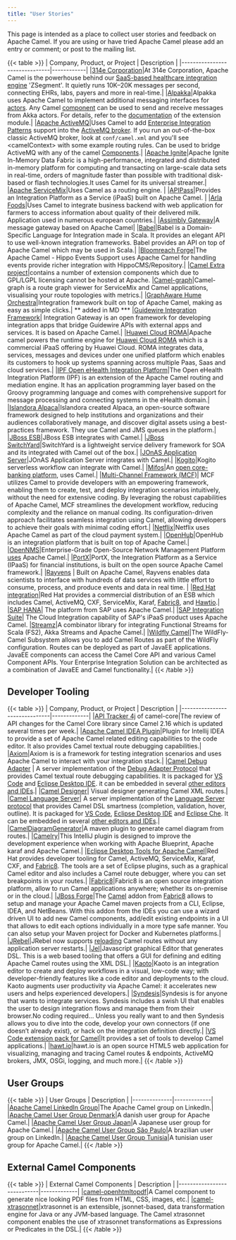 ```yaml
---
title: "User Stories"
---
```


This page is intended as a place to collect user stories and feedback on Apache Camel. If you are using or have tried Apache Camel please add an entry or comment; or post to the mailing list.

{{< table >}}
| Company, Product, or Project  | Description |
|-------------------------------|------------|
|[314e Corporation](https://www.314e.com/)|At 314e Corporation, Apache Camel is the powerhouse behind our [SaaS-based healthcare integration engine](https://www.linkedin.com/posts/akhilespande_apachecamel-saas-healthcareit-activity-7351856377264267264-IOT0?utm_source=share&utm_medium=member_desktop&rcm=ACoAAAAkC5sBexuTMg8E7Vv8DJnTTkAA043VO_8) 'ZSegment'. It quietly runs 10K–20K messages per second, connecting EHRs, labs, payers and more in real-time.|
|[Alpakka](https://github.com/akka/alpakka)|Alpakka uses Apache Camel to implement additional messaging interfaces for [actors](https://doc.akka.io/docs/akka/current/typed/actors.html). Any Camel [component](../../components/next/index.html) can be used to send and receive messages from Akka actors. For details, refer to the [documentation](https://doc.akka.io/docs/alpakka/current/external/apache-camel.html) of the extension module.|
|[Apache ActiveMQ](http://activemq.apache.org)|Uses Camel to add [Enterprise Integration Patterns](../../components/next/eips/enterprise-integration-patterns.html) support into the [ActiveMQ broker](http://activemq.apache.org/enterprise-integration-patterns.html). If you run an out-of-the-box classic ActiveMQ broker, look at `conf/camel.xml` and you'll see &lt;camelContext&gt; with some example routing rules. Can be used to bridge ActiveMQ with any of the camel [Components](../../manual/component.html).|
|[Apache Ignite](https://ignite.apache.org/)|Apache Ignite In-Memory Data Fabric is a high-performance, integrated and distributed in-memory platform for computing and transacting on large-scale data sets in real-time, orders of magnitude faster than possible with traditional disk-based or flash technologies.It uses Camel for its universal streamer.|
|[Apache ServiceMix](https://servicemix.apache.org/home.html)|Uses Camel as a routing engine. |
|[APIPass](https://apipass.com.br/)|Provides an Integration Platform as a Service (iPaaS) built on Apache Camel. |
|[Arla Foods](https://www.arla.com)|Uses Camel to integrate business backend with web application for farmers to access information about quality of their delivered milk. Application used in numerous european countries.|
|[Assimbly Gateway](https://github.com/assimbly/gateway)|A message gateway based on Apache Camel|
|[Babel](https://crossing-tech.github.io/babel)|Babel is a Domain-Specific Language for Integration made in Scala. It provides an elegant API to use well-known integration frameworks. Babel provides an API on top of Apache Camel which may be used in Scala.|
|[Bloomreach Forge](https://bloomreach-forge.github.io/)|The Apache Camel - Hippo Events Support uses Apache Camel for handling events provide richer integration with HippoCMS/Repository.|
|[Camel Extra project](https://camel-extra.github.io/)|contains a number of extension components which due to GPL/LGPL licensing cannot be hosted at Apache.
|[Camel-graph](https://github.com/avvero/camel-graph)|Camel-graph is a route graph viewer for ServiceMix and Camel applications, visualising your route topologies with metrics.|
|[GraphAware Hume Orchestra](https://graphaware.com/products/hume/)|Integration framework built on top of Apache Camel, making as easy as simple clicks.| ** added in MD ***
|[Guidewire Integration Framework](https://www.guidewire.com/blog/technology/cloud-integration-framework-the-right-tools-for-the-job/)| Integration Gateway is an open framework for developing integration apps that bridge Guidewire APIs with external apps and services. It is based on Apache Camel.|
|[Huawei Cloud ROMA](https://www.huaweicloud.com/intl/en-us/solution/roma/)|Apache camel powers the runtime engine for [Huawei Cloud ROMA](https://www.huaweicloud.com/en-us/product/roma.html) which is a commercial iPaaS offering by Huawei Cloud. ROMA integrates data, services, messages and devices under one unified platform which enables its customers to hook up systems spanning across multiple Paas, Saas and cloud services.|
|[IPF Open eHealth Integration Platform](https://oehf.github.io/ipf-docs/)|The Open eHealth Integration Platform (IPF) is an extension of the Apache Camel routing and mediation engine. It has an application programming layer based on the Groovy programming language and comes with comprehensive support for message processing and connecting systems in the eHealth domain.|
|[Islandora Alpaca](http://islandora.ca)|Islandora created Alpaca, an open-source software framework designed to help institutions and organizations and their audiences collaboratively manage, and discover digital assets using a best-practices framework. They use Camel and JMS queues in the platform.|
|[JBoss ESB](https://jbossesb.jboss.org/jbossesb)|JBoss ESB integrates with Camel.|
|[JBoss SwitchYard](https://switchyard.jboss.org)|SwitchYard is a lightweight service delivery framework for SOA and its integrated with Camel out of the box.|
|[JOnAS Application Server](https://jonas.ow2.org/view/Documentation/JOnAS%20Camel)|JOnAS Application Server integrates with Camel.|
|[Kogito](https://kogito.kie.org)|Kogito serverless workflow can integrate with Camel.|
|[Mifos](https://mifos.org/)|An [open core-banking platform](https://github.com/openMF), uses Camel.|
|[Multi-Channel Framework (MCF)](https://www.felpfe.com/multi-channel-framework-mcf/)| MCF utilizes Camel to provide developers with an empowering framework, enabling them to create, test, and deploy integration scenarios intuitively, without the need for extensive coding. By leveraging the robust capabilities of Apache Camel, MCF streamlines the development workflow, reducing complexity and the reliance on manual coding. Its configuration-driven approach facilitates seamless integration using Camel, allowing developers to achieve their goals with minimal coding effort.|
|[Netflix](https://www.youtube.com/watch?v=k_ckJ7QgLW0#t=480)|Netflix uses Apache Camel as part of the cloud payment system.|
|[OpenHub](http://www.openhub.cz)|OpenHub is an integration platform that is built on top of Apache Camel.|
|[OpenNMS](https://www.opennms.com/)|Enterprise-Grade Open-Source Network Management Platform [uses](https://github.com/OpenNMS/opennms) Apache Camel.|
|[PortX](https://portx.io/products/fintech-hub/connectivity-as-a-service/)|PortX, the Integration Platform as a Service (IPaaS) for financial institutions, is built on the open source Apache Camel framework.|
|[Rayvens](http://ibm.biz/rayvens) | Built on Apache Camel, Rayvens enables data scientists to interface with hundreds of data services with little effort to consume, process, and produce events and data in real time. |
|[Red Hat integration](https://www.redhat.com/en/technologies/jboss-middleware/fuse)|Red Hat provides a commercial distribution of an ESB which includes Camel, ActiveMQ, CXF, ServiceMix, Karaf, [Fabric8](http://fabric8.io), and [Hawtio](http://hawt.io).|
|[SAP HANA](https://www.linkedin.com/pulse/hana-smart-data-integration-simplifies-connecting-facebook-shankar/)| The platform from SAP uses Apache Camel.|
|[SAP Integration Suite](https://www.sap.com/products/technology-platform/integration-suite.html)| The Cloud Integration capability of SAP's iPaaS product uses Apache Camel.
|[Streamz](https://github.com/krasserm/streamz)|A combinator library for integrating Functional Streams for Scala (FS2), Akka Streams and Apache Camel.|
|[Wildfly Camel](https://github.com/wildflyext/wildfly-camel)|The WildFly-Camel Subsystem allows you to add Camel Routes as part of the WildFly configuration. Routes can be deployed as part of JavaEE applications. JavaEE components can access the Camel Core API and various Camel Component APIs. Your Enterprise Integration Solution can be architected as a combination of JavaEE and Camel functionality.|
{{< /table >}}

## Developer Tooling
{{< table >}}
| Company, Product, or Project  | Description |
|-------------------------------|-------------|
|[API Tracker 4j](https://abi-laboratory.pro/java/tracker/timeline/camel-core) of camel-core|The review of API changes for the Camel Core library since Camel 2.16 which is updated several times per week.|
|[Apache Camel IDEA Plugin](https://github.com/camel-idea-plugin/camel-idea-plugin)|Plugin for Intellij IDEA to provide a set of Apache Camel related editing capabilities to the code editor. It also provides Camel textual route debugging capabilities.|
|[Axiom](http://github.com/hyperthunk/axiom)|Axiom is is a framework for testing integration scenarios and uses Apache Camel to interact with your integration stack.|
|[Camel Debug Adapter](https://github.com/camel-tooling/camel-debug-adapter) | A server implementation of the [Debug Adapter Protocol](https://microsoft.github.io/debug-adapter-protocol/) that provides Camel textual route debugging capabilities. It is packaged for [VS Code](https://marketplace.visualstudio.com/items?itemName=redhat.vscode-debug-adapter-apache-camel) and [Eclipse Desktop IDE](https://marketplace.eclipse.org/content/textual-debugging-apache-camel). it can be embedded in several [other editors and IDEs](https://microsoft.github.io/debug-adapter-protocol/implementors/tools/).|
|[Camel Designer](https://marketplace.visualstudio.com/items?itemName=brunoNetId.camel-designer)| Visual designer generating Camel XML routes.|
|[Camel Language Server](https://github.com/camel-tooling/camel-language-server)| A server implementation of the [Language Server protocol](https://github.com/Microsoft/language-server-protocol) that provides Camel DSL smartness (completion, validation, hover, outline). It is packaged for [VS Code](https://marketplace.visualstudio.com/items?itemName=redhat.vscode-apache-camel), [Eclipse Desktop IDE](https://marketplace.eclipse.org/content/language-support-apache-camel) and [Eclipse Che](https://www.eclipse.org/che/). It can be embedded in several [other editors and IDEs](https://github.com/camel-tooling/camel-language-server#clients).|
|[CamelDiagramGenerator](http://code.google.com/p/rmannibucau/wiki/CamelDiagramGenerator)|A maven plugin to generate camel diagram from routes.|
|[Camelry](https://github.com/AlanFoster/Camelry)|This IntelliJ plugin is designed to improve the development experience when working with Apache Blueprint, Apache karaf and Apache Camel.|
|[Eclipse Desktop Tools for Apache Camel](http://tools.jboss.org/features/fusetools.html)|Red Hat provides developer tooling for Camel, ActiveMQ, ServiceMix, Karaf, CXF, and [Fabric8](http://fabric8.io). The tools are a set of Eclipse plugins, such as a graphical Camel editor and also includes a Camel route debugger, where you can set breakpoints in your routes.|
|[Fabric8](http://fabric8.io)|Fabric8 is an open source integration platform, allow to run Camel applications anywhere; whether its on-premise or in the cloud.|
|[JBoss Forge](http://forge.jboss.org)|The [Camel](http://forge.jboss.org/addon/io.fabric8.forge:camel) addon from [Fabric8](http://fabric8.io) allows to setup and manage your Apache Camel maven projects from a CLI, Eclipse, IDEA, and NetBeans. With this addon from the IDEs you can use a wizard driven UI to add new Camel components, add/edit existing endpoints in a UI that allows to edit each options individually in a more type safe manner. You can also setup your Maven project for Docker and Kubernetes platforms.|
|[JRebel](http://zeroturnaround.com/software/jrebel)|JRebel now supports [reloading](http://zeroturnaround.com/jrebel/jrebel-5-1-2-released-apache-camel-now-supported) Camel routes without any application server restarts.|
|[Jel](http://giacomolm.github.io/Jel)|Javascript graphical Editor that generates DSL. This is a web based tooling that offers a GUI for defining and editing Apache Camel routes using the XML DSL.|
|[Kaoto](https://kaoto.io/)|Kaoto is an integration editor to create and deploy workflows in a visual, low-code way; with developer-friendly features like a code editor and deployments to the cloud. Kaoto augments user productivity via Apache Camel: it accelerates new users and helps experienced developers.|
|[Syndesis](https://syndesis.io)|Syndesis is for anyone that wants to integrate services. Syndesis includes a swish UI that enables the user to design integration flows and manage them from their browser.No coding required… Unless you really want to and then Syndesis allows you to dive into the code, develop your own connectors (if one doesn’t already exist), or hack on the integration definition directly.|
|[VS Code extension pack for Camel](https://marketplace.visualstudio.com/items?itemName=redhat.apache-camel-extension-pack)|It provides a set of tools to develop Camel applications.|
|[hawt.io](http://hawt.io)|hawt.io is an open source HTML5 web application for visualizing, managing and tracing Camel routes &amp; endpoints, ActiveMQ brokers, JMX, OSGi, logging, and much more.|
{{< /table >}}

## User Groups

{{< table >}}
| User Groups  | Description |
|--------------|-------------|
|[Apache Camel LinkedIn Group](https://www.linkedin.com/groups/2447439/)|The Apache Camel group on LinkedIn.|
|[Apache Camel User Group Denmark](https://groups.google.com/group/camel-user-group-denmark)|A danish user group for Apache Camel.|
|[Apache Camel User Group Japan](https://jcug-oss.github.io/)|A Japanese user group for Apache Camel.|
|[Apache Camel User Group São Paulo](https://www.linkedin.com/groups/8893741/)|A brazilian user group on LinkedIn.|
|[Apache Camel User Group Tunisia](http://groups.google.com/group/apache-camel-user-group-tunisia)|A tunisian user group for Apache Camel.|
{{< /table >}}

## External Camel Components

{{< table >}}
| External Camel Components  | Description |
|----------------------------|-------------|
|[camel-openhtmltopdf](https://github.com/elevation-solutions/camel-openhtmltopdf)|A Camel component to generate nice looking PDF files from HTML, CSS, images, etc.|
|[camel-xtrasonnet](https://jam01.github.io/xtrasonnet/camel/)|xtrasonnet is an extensible, jsonnet-based, data transformation engine for Java or any JVM-based language. The Camel xtrasonnet component enables the use of xtrasonnet transformations as Expressions or Predicates in the DSL.|
{{< /table >}}
